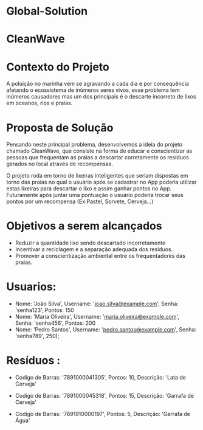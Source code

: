 # Global-Solution 
# CleanWave

# Contexto do Projeto

A poluição no marinha vem se agravando a cada dia e por consequência afetando o ecossistema de inúmeros seres vivos, esse problema tem inúmeros causadores mas um dos principais é o descarte incorreto de lixos em oceanos, rios e praias.


# Proposta de Solução

Pensando neste principal problema, desenvolvemos a ideia do projeto chamado CleanWave, que consiste na forma de educar e conscientizar as pessoas que frequentam as praias a descartar corretamente os resíduos gerados no local através de recompensas.

O projeto roda em torno de lixeiras inteligentes que seriam dispostas em torno das praias no qual o usuário após se cadastrar no App poderia utilizar estas lixeiras para descartar o lixo e assim ganhar pontos no App. Futuramente após juntar uma pontuação o usuário poderia
trocar seus pontos por um recompensa (Ex:Pastel, Sorvete, Cerveja…)

# Objetivos a serem alcançados

- Reduzir a quantidade lixo sendo descartado incorretamente
- Incentivar a reciclagem e a separação adequada dos resíduos.
- Promover a conscientização ambiental entre os frequentadores das praias.

# Usuarios:

- Nome: 'João Silva', Username: 'joao.silva@example.com', Senha: 'senha123', Pontos: 150
- Nome: 'Maria Oliveira', Username: 'maria.oliveira@example.com', Senha: 'senha456', Pontos: 200
- Nome: 'Pedro Santos', Username: 'pedro.santos@example.com', Senha: 'senha789', 250);

# Resíduos :

- Codigo de Barras: '7891000041305', Pontos: 10, Descrição: 'Lata de Cerveja'

- Codigo de Barras: '7891000045318', Pontos: 15, Descrição: 'Garrafa de Cerveja'

- Codigo de Barras: '7891910000197', Pontos: 5, Descrição: 'Garrafa de Água'
